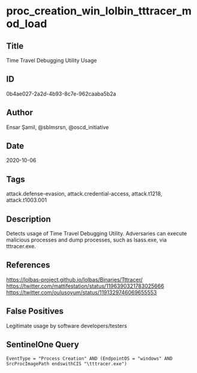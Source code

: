 # proc_creation_win_lolbin_tttracer_mod_load

## Title
Time Travel Debugging Utility Usage

## ID
0b4ae027-2a2d-4b93-8c7e-962caaba5b2a

## Author
Ensar Şamil, @sblmsrsn, @oscd_initiative

## Date
2020-10-06

## Tags
attack.defense-evasion, attack.credential-access, attack.t1218, attack.t1003.001

## Description
Detects usage of Time Travel Debugging Utility. Adversaries can execute malicious processes and dump processes, such as lsass.exe, via tttracer.exe.

## References
https://lolbas-project.github.io/lolbas/Binaries/Tttracer/
https://twitter.com/mattifestation/status/1196390321783025666
https://twitter.com/oulusoyum/status/1191329746069655553

## False Positives
Legitimate usage by software developers/testers

## SentinelOne Query
```
EventType = "Process Creation" AND (EndpointOS = "windows" AND SrcProcImagePath endswithCIS "\tttracer.exe")

```